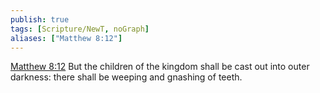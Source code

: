 ```yaml
---
publish: true
tags: [Scripture/NewT, noGraph]
aliases: ["Matthew 8:12"]
---
```

[Matthew 8:12](https://churchofjesuschrist.org/study/scriptures/nt/matt/8?lang=eng&id=p12#p12) But the children of the kingdom shall be cast out into outer darkness: there shall be weeping and gnashing of teeth.
